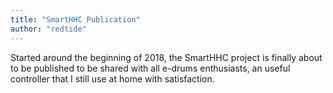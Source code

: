 ```yaml
---
title: "SmartHHC Publication"
author: "redtide"
---
```

Started around the beginning of 2018, the SmartHHC project is finally about
to be published to be shared with all e-drums enthusiasts,
an useful controller that I still use at home with satisfaction.
